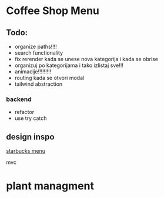 # Coffee Shop Menu

## Todo:

- organize paths!!!!
- search functionality
- fix rerender kada se unese nova kategorija i kada se obrise
- organizuj po kategorijama i tako izlistaj sve!!!
- animacije!!!!!!!!!
- routing kada se otvori modal
- tailwind abstraction

### backend

- refactor
- use try catch

## design inspo

[starbucks menu](https://www.starbucks.com/menu)

mvc

# plant managment

